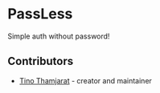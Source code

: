 # PassLess

Simple auth without password!

## Contributors

- [Tino Thamjarat](https://github.com/vtno) - creator and maintainer
